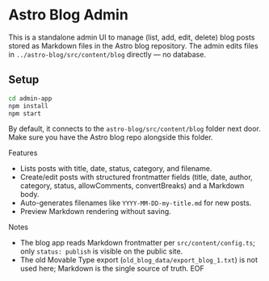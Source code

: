 # Astro Blog Admin

This is a standalone admin UI to manage (list, add, edit, delete) blog posts stored as Markdown files in the Astro blog repository. The admin edits files in `../astro-blog/src/content/blog` directly — no database.

## Setup

```bash
cd admin-app
npm install
npm start
```

By default, it connects to the `astro-blog/src/content/blog` folder next door. Make sure you have the Astro blog repo alongside this folder.

Features
- Lists posts with title, date, status, category, and filename.
- Create/edit posts with structured frontmatter fields (title, date, author, category, status, allowComments, convertBreaks) and a Markdown body.
- Auto-generates filenames like `YYYY-MM-DD-my-title.md` for new posts.
- Preview Markdown rendering without saving.

Notes
- The blog app reads Markdown frontmatter per `src/content/config.ts`; only `status: publish` is visible on the public site.
- The old Movable Type export (`old_blog_data/export_blog_1.txt`) is not used here; Markdown is the single source of truth.
EOF
